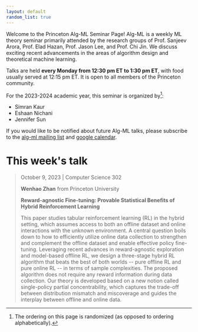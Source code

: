 ```yaml
---
layout: default
random_list: true
---
```


Welcome to the Princeton Alg-ML Seminar Page! Alg-ML is a weekly ML theory seminar primarily attended by the research groups of Prof. Sanjeev Arora, Prof. Elad Hazan, Prof. Jason Lee, and Prof. Chi Jin. 
We discuss exciting recent advancements in the areas of algorithm design and theoretical machine learning. 

Talks are held **every Monday from 12:30 pm ET to 1:30 pm ET**, with food usually served at 12:15 pm ET. It is open to all members of the Princeton community. 

For the 2023-2024 academic year, this seminar is organized by[^1]:
<ul id="namesList">
    <li>Simran Kaur</li>
    <li>Eshaan Nichani</li>
    <li>Jennifer Sun</li>
</ul>


If you would like to be notified about future Alg-ML talks, please subscribe to the [alg-ml mailing list](https://lists.cs.princeton.edu/mailman/listinfo/alg-ml-reading-group) and [google calendar](https://calendar.google.com/calendar/u/0?cid=Y182bHB0ZjJyZTdzdmFzamtrcDJlYmFtOGozY0Bncm91cC5jYWxlbmRhci5nb29nbGUuY29t).

# This week's talk

> October 9, 2023 | Computer Science 302
>
> **Wenhao Zhan** from Princeton University
>
> **Reward-agnostic Fine-tuning: Provable Statistical Benefits of Hybrid Reinforcement Learning**
>
> This paper studies tabular reinforcement learning (RL) in the hybrid setting, which assumes access to both an offline dataset and online interactions with the unknown environment. A central question boils down to how to efficiently utilize online data collection to strengthen and complement the offline dataset and enable effective policy fine-tuning. Leveraging recent advances in reward-agnostic exploration and model-based offline RL, we design a three-stage hybrid RL algorithm that beats the best of both worlds -- pure offline RL and pure online RL -- in terms of sample complexities. The proposed algorithm does not require any reward information during data collection. Our theory is developed based on a new notion called single-policy partial concentrability, which captures the trade-off between distribution mismatch and miscoverage and guides the interplay between offline and online data.


[^1]: The ordering on this page is randomized (as opposed to ordering alphabetically).  
